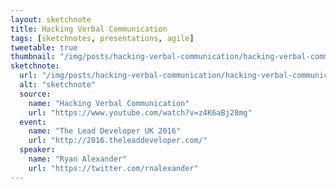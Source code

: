```yaml
---
layout: sketchnote
title: Hacking Verbal Communication
tags: [sketchnotes, presentations, agile]
tweetable: true
thumbnail: "/img/posts/hacking-verbal-communication/hacking-verbal-communication.webp"
sketchnote:
  url: "/img/posts/hacking-verbal-communication/hacking-verbal-communication.webp"
  alt: "sketchnote"
  source:
    name: "Hacking Verbal Communication"
    url: "https://www.youtube.com/watch?v=z4K6aBj28mg"
  event:
    name: "The Lead Developer UK 2016"
    url: "http://2016.theleaddeveloper.com/"
  speaker:
    name: "Ryan Alexander"
    url: "https://twitter.com/rnalexander"
---
```


